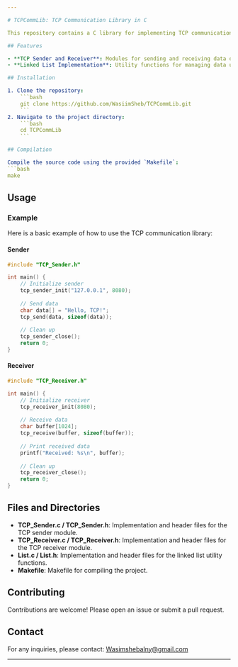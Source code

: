 ```yaml
---

# TCPCommLib: TCP Communication Library in C

This repository contains a C library for implementing TCP communication, including functionalities for sending and receiving data over a TCP connection.

## Features

- **TCP Sender and Receiver**: Modules for sending and receiving data over TCP.
- **Linked List Implementation**: Utility functions for managing data using linked lists.

## Installation

1. Clone the repository:
    ```bash
    git clone https://github.com/WasiimSheb/TCPCommLib.git
    ```
2. Navigate to the project directory:
    ```bash
    cd TCPCommLib
    ```

## Compilation

Compile the source code using the provided `Makefile`:
```bash
make
```

## Usage

### Example

Here is a basic example of how to use the TCP communication library:

#### Sender
```c
#include "TCP_Sender.h"

int main() {
    // Initialize sender
    tcp_sender_init("127.0.0.1", 8080);
    
    // Send data
    char data[] = "Hello, TCP!";
    tcp_send(data, sizeof(data));
    
    // Clean up
    tcp_sender_close();
    return 0;
}
```

#### Receiver
```c
#include "TCP_Receiver.h"

int main() {
    // Initialize receiver
    tcp_receiver_init(8080);
    
    // Receive data
    char buffer[1024];
    tcp_receive(buffer, sizeof(buffer));
    
    // Print received data
    printf("Received: %s\n", buffer);
    
    // Clean up
    tcp_receiver_close();
    return 0;
}
```

## Files and Directories

- **TCP_Sender.c / TCP_Sender.h**: Implementation and header files for the TCP sender module.
- **TCP_Receiver.c / TCP_Receiver.h**: Implementation and header files for the TCP receiver module.
- **List.c / List.h**: Implementation and header files for the linked list utility functions.
- **Makefile**: Makefile for compiling the project.

## Contributing

Contributions are welcome! Please open an issue or submit a pull request.

## Contact

For any inquiries, please contact: Wasimshebalny@gmail.com

---
```

